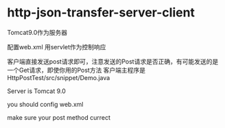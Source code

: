 # http-json-transfer-server-client

Tomcat9.0作为服务器

配置web.xml
用servlet作为控制响应


客户端直接发送post请求即可，注意发送的Post请求是否正确，有可能发送的是一个Get请求，即使你用的Post方法
客户端主程序是HttpPostTest/src/snippet/Demo.java


Server is Tomcat 9.0 

you should config web.xml

make sure your post method currect